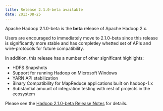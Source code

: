 ```yaml
---
title: Release 2.1.0-beta available
date: 2013-08-25
---
```

<!---
  Licensed under the Apache License, Version 2.0 (the "License");
  you may not use this file except in compliance with the License.
  You may obtain a copy of the License at

   http://www.apache.org/licenses/LICENSE-2.0

  Unless required by applicable law or agreed to in writing, software
  distributed under the License is distributed on an "AS IS" BASIS,
  WITHOUT WARRANTIES OR CONDITIONS OF ANY KIND, either express or implied.
  See the License for the specific language governing permissions and
  limitations under the License. See accompanying LICENSE file.
-->

Apache Hadoop 2.1.0-beta is the **beta** release of Apache Hadoop 2.x.

Users are encouraged to immediately move to 2.1.0-beta since this
release is significantly more stable and has completley whetted set of
APIs and wire-protocols for future compatibility.

In addition, this release has a number of other significant highlights:

-   HDFS Snapshots
-   Support for running Hadoop on Microsoft Windows
-   YARN API stabilization
-   Binary Compatibility for MapReduce applications built on hadoop-1.x
-   Substantial amount of integration testing with rest of projects in
the ecosystem

Please see the [Hadoop 2.1.0-beta Release
Notes](https://hadoop.apache.org/docs/r2.1.0-beta/hadoop-project-dist/hadoop-common/releasenotes.html)
for details.

